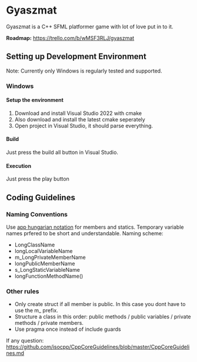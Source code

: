 # Gyaszmat
Gyaszmat is a C++ SFML platformer game with lot of love put in to it.

**Roadmap:** https://trello.com/b/wMSF3RLJ/gyaszmat

## Setting up Development Environment

Note: Currently only Windows is regularly tested and supported.

### Windows
#### Setup the environment
1. Download and install Visual Studio 2022 with cmake
2. Also download and install the latest cmake seperately
3. Open project in Visual Studio, it should parse everything.

#### Build
Just press the build all button in Visual Studio.

#### Execution
Just press the play button

## Coding Guidelines

### Naming Conventions
Use [app hungarian notation](https://stackoverflow.com/a/1229360/12531771) for members and statics.
Temporary variable names prfered to be short and understandable.
Naming scheme:
 - LongClassName
 - longLocalVariableName
 - m_LongPrivateMemberName
 - longPublicMemberName
 - s_LongStaticVariableName
 - longFunctionMethodName()

### Other rules
- Only create struct if all member is public. In this case you dont have to use the m_ prefix.
- Structure a class in this order: public methods / public variables / private methods / private members.
- Use pragma once instead of include guards

If any question: https://github.com/isocpp/CppCoreGuidelines/blob/master/CppCoreGuidelines.md

